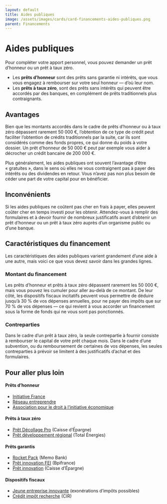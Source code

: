 ```yaml
---
layout: default
title: Aides publiques
image: /assets/images/cards/card-financements-aides-publiques.png
parent: Financements
---
```


# Aides publiques

Pour compléter votre apport personnel, vous pouvez demander un prêt d’honneur ou un prêt à taux zéro.

- Les **prêts d’honneur** sont des prêts sans garantie ni intérêts, que vous vous engagez à rembourser sur votre seul honneur — d’où leur nom.
- Les **prêts à taux zéro**, sont des prêts sans intérêts qui peuvent être accordés par des banques, en complément de prêts traditionnels plus contraignants.

## Avantages

Bien que les montants accordés dans le cadre de prêts d’honneur ou à taux zéro dépassent rarement 50 000 €, l’obtention de ce type de crédit peut faciliter l’obtention de crédits traditionnels par la suite, car ils sont considérés comme des fonds propres, ce qui donne du poids à votre dossier. Un prêt d’honneur de 50 000 € peut par exemple vous aider à décrocher un crédit bancaire de 200 000 €.

Plus généralement, les aides publiques ont souvent l’avantage d’être « gratuites », dans le sens où elles ne vous contraignent pas à payer des intérêts ou des dividendes en retour. Vous n’avez pas non plus besoin de céder une part de votre capital pour en bénéficier.

## Inconvénients

Si les aides publiques ne coûtent pas cher en frais à payer, elles peuvent coûter cher en temps investi pour les obtenir. Attendez-vous à remplir des formulaires et à devoir fournir de nombreux justificatifs avant d’obtenir un prêt d’honneur ou un prêt à taux zéro auprès d’un organisme public ou d’une banque.

## Caractéristiques du financement

Les caractéristiques des aides publiques varient grandement d’une aide à une autre, mais voici ce que vous devez savoir dans les grandes lignes.

### Montant du financement

Les prêts d’honneur et prêts à taux zéro dépassent rarement les 50 000 €, mais vous pouvez les cumuler pour aller au-delà de ce montant. De leur côté, les dispositifs fiscaux incitatifs peuvent vous permettre de déduire jusqu’à 30 % de vos dépenses annuelles, pour ne payer des impôts que sur 70 % de vos dépenses — ce qui revient à vous accorder un financement sous la forme de fonds qui ne vous sont pas ponctionnés.

### Contreparties

Dans le cadre d’un prêt à taux zéro, la seule contrepartie à fournir consiste à rembourser le capital de votre prêt chaque mois. Dans le cadre d’une subvention, ou du remboursement de certaines de vos dépenses, les seules contreparties à prévoir se limitent à des justificatifs d’achat et des formulaires.

## Pour aller plus loin

#### Prêts d’honneur

- [Initiative France](https://www.initiative-france.fr)
- [Réseau entreprendre](https://www.reseau-entreprendre.org/en/homepage/)
- [Association pour le droit à l’initiative économique](https://www.adie.org/pour-creer-ou-developper-mon-entreprise/)

#### Prêts à taux zéro

- [Prêt Décollage Pro](https://www.caisse-epargne.fr/professionnels/financer-projets-optimiser-tresorerie/pret-decollage-pro/) (Caisse d’Épargne)
- [Prêt développement régional](https://developpement-regional.totalenergies.fr/financer-les-entreprises/pret-taux-zero-ptz-aux-start-ups-et-pme) (Total Énergies)

#### Prêts garantis

- [Rocket Pack](https://memo.bank/rocket-pack) (Memo Bank)
- [Prêt innovation FEI](https://www.bpifrance.fr/catalogue-offres/soutien-a-linnovation/pret-innovation) (Bpifrance)
- [Prêt innovation](https://www.caisse-epargne.fr/entreprises/financer-investissements/pret-innovation/) (Caisse d’Épargne)

#### Dispositifs fiscaux

- [Jeune entreprise innovante](https://entreprendre.service-public.fr/vosdroits/F31188) (exonérations d’impôts possibles)
- [Crédit impôt recherche](https://entreprendre.service-public.fr/vosdroits/F23533) (CIR)
